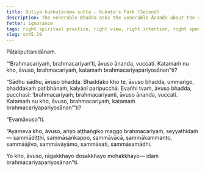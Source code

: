 ```yaml
---
title: Dutiya kukkuṭārāma sutta - Kukuṭa's Park (Second)
description: The venerable Bhadda asks the venerable Ānanda about the right spiritual practice.
fetter: ignorance
tags: right spiritual practice, right view, right intention, right speech, right action, right livelihood, right effort, right mindfulness, right collectedness, sn, sn45-56, sn45
slug: sn45.19
---
```


Pāṭaliputtanidānaṁ.

“‘Brahmacariyaṁ, brahmacariyan’ti, āvuso ānanda, vuccati. Katamaṁ nu kho, āvuso, brahmacariyaṁ, katamaṁ brahmacariyapariyosānan”ti?

“Sādhu sādhu, āvuso bhadda. Bhaddako kho te, āvuso bhadda, ummaṅgo, bhaddakaṁ paṭibhānaṁ, kalyāṇī paripucchā. Evañhi tvaṁ, āvuso bhadda, pucchasi: ‘brahmacariyaṁ, brahmacariyanti, āvuso ānanda, vuccati. Katamaṁ nu kho, āvuso, brahmacariyaṁ, katamaṁ brahmacariyapariyosānan’”ti?

“Evamāvuso”ti.

“Ayameva kho, āvuso, ariyo aṭṭhaṅgiko maggo brahmacariyaṁ, seyyathidaṁ— sammādiṭṭhi, sammāsaṅkappo, sammāvācā, sammākammanto, sammāājīvo, sammāvāyāmo, sammāsati, sammāsamādhi.

Yo kho, āvuso, rāgakkhayo dosakkhayo mohakkhayo— idaṁ brahmacariyapariyosānan”ti.
